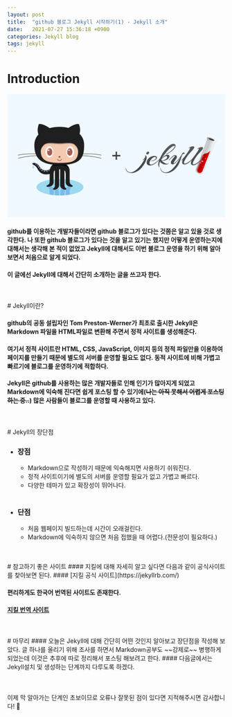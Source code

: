 ```yaml
---
layout: post
title:  "github 블로그 Jekyll 시작하기(1) - Jekyll 소개"
date:   2021-07-27 15:36:18 +0900
categories: Jekyll blog
tags: jekyll
---
```

# Introduction

![jekyll이미지](/img/blog/github-jekyll.png)
>
#### github를 이용하는 개발자들이라면 github 블로그가 있다는 것쯤은 알고 있을 것로 생각한다. 나 또한 github 블로그가 있다는 것을 알고 있기는 했지만 어떻게 운영하는지에 대해서는 생각해 본 적이 없었고 Jekyll에 대해서도 이번 블로그 운영을 하기 위해 알아보면서 처음으로 알게 되었다.
#### 이 글에선 Jekyll에 대해서 간단히 소개하는 글을 쓰고자 한다.

<br>
<br>
# Jekyll이란?

#### github의 공동 설립자인 Tom Preston-Werner가 최초로 출시한 Jekyll은 Markdown 파일을 HTML파일로 변환해 주면서 정적 사이트를 생성해준다.
#### 여기서 **정적 사이트란** HTML, CSS, JavaScript, 이미지 등의 정적 파일만을 이용하여 페이지를 만들기 때문에 별도의 서버를 운영할 필요도 없다. 동적 사이트에 비해 가볍고 빠르기에 블로그를 운영하기에 적합하다.
#### Jekyll은 github를 사용하는 많은 개발자들로 인해 인기가 많아지게 되었고 Markdown에 익숙해 진다면 쉽게 포스팅 할 수 있기에(~~나는 아직 못해서 어렵게 포스팅 하는 중..~~) 많은 사람들이 블로그를 운영할 때 사용하고 있다.

<br>
<br>
# Jekyll의 장단점

- ### **장점**
  - Markdown으로 작성하기 때문에 익숙해지면 사용하기 쉬워진다.
  - 정적 사이트이기에 별도의 서버를 운영할 필요가 없고 가볍고 빠르다.
  - 다양한 테마가 있고 확장성이 뛰어나다.
<br><br>
- ### **단점**
  - 처음 웹페이지 빌드하는데 시간이 오래걸린다.
  - Markdown에 익숙하지 않으면 처음 접했을 때 어렵다.(전문성이 필요하다.)

<br>
<br>
# 참고하기 좋은 사이트
#### 지킬에 대해 자세히 알고 싶다면 다음과 같이 공식사이트를 찾아보면 된다.
#### [지킬 공식 사이트](https://jekyllrb.com/)

#### 편리하게도 한국어 번역된 사이트도 존재한다.
#### [지킬 번역 사이트](https://jekyllrb-ko.github.io)

<br>
<br>
# 마무리
#### 오늘은 Jekyll에 대해 간단히 어떤 것인지 알아보고 장단점을 작성해 보았다. 글 하나를 올리기 위해 조사를 하면서 Markdown공부도 ~~강제로~~ 병행하게 되었는데 이것은 추후에 따로 정리해서 포스팅 해보려고 한다.
#### 다음글에서는 Jekyll설치 및 생성하는 단계까지 다루도록 하겠다.

<br>
<br>
<br>
<br>
이제 막 알아가는 단계인 초보이므로 오류나 잘못된 점이 있다면 지적해주시면 감사합니다! 🥰
